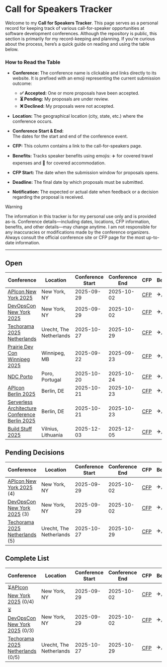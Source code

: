 # Call for Speakers Tracker

Welcome to my **Call for Speakers Tracker**. This page serves as a personal record for keeping track of various call-for-speaker opportunities at software development conferences. Although the repository is public, this section is primarily for my record-keeping and planning. If you're curious about the process, here’s a quick guide on reading and using the table below.

### How to Read the Table

- **Conference:** The conference name is clickable and links directly to its website. It is prefixed with an emoji representing the current submission outcome:
  - **✅ Accepted:** One or more proposals have been accepted.
  - **⏳ Pending:** My proposals are under review.
  - **❌ Declined:** My proposals were not accepted.
  
- **Location:** The geographical location (city, state, etc.) where the conference occurs.
  
- **Conference Start & End:**  
  The dates for the start and end of the conference event.
  
- **CFP:** This column contains a link to the call-for-speakers page.
  
- **Benefits:** Tracks speaker benefits using emojis: ✈️ for covered travel expenses and 🏨 for covered accommodation.
  
- **CFP Start:** The date when the submission window for proposals opens.
  
- **Deadline:** The final date by which proposals must be submitted.
  
- **Notification:** The expected or actual date when feedback or a decision regarding the proposal is received.

> [!WARNING] 
>
> The information in this tracker is for my personal use only and is provided as-is. Conference details—including dates, locations, CFP information, benefits, and other details—may change anytime. I am not responsible for any inaccuracies or modifications made by the conference organizers. Always consult the official conference site or CFP page for the most up-to-date information.

----

## Open

| Conference                                                   | Location                | Conference Start | Conference End | CFP                                                          | Benefits | CFP Start  | Deadline   | Notification |
| ------------------------------------------------------------ | ----------------------- | ---------------- | -------------- | ------------------------------------------------------------ | -------- | ---------- | ---------- | ------------ |
| [APIcon New York 2025](https://apiconference.net/new-york/)  | New York, NY            | 2025-09-29       | 2025-10-02     | [CFP](https://apiconference.net/new-york/call-for-papers-ny/) | ✈️, 🏨     | N/A        | 2025-04-22 | N/A          |
| [DevOpsCon New York 2025](https://devopscon.io/new-york/)    | New York, NY            | 2025-09-29       | 2025-10-02     | [CFP](https://devopscon.io/call-for-papers-new-york/)        | ✈️, 🏨     | N/A        | 2025-04-22 | N/A          |
| [Techorama 2025 Netherlands](https://www.techorama.nl/)      | Urecht, The Netherlands | 2025-10-27       | 2025-10-29     | [CFP](https://sessionize.com/techorama-2025-netherlands/)    | ✈️, 🏨     | 2025-02-17 | 2025-04-25 | N/A          |
| [Prairie Dev Con Winnipeg 2025](https://www.prairiedevcon.com/) | Winnipeg, MB            | 2025-09-22       | 2025-09-23     | [CFP](https://www.papercall.io/prdcwinnipeg2025)             | ✈️, 🏨     | N/A        | 2025-05-03 | N/A          |
| [NDC Porto](https://ndcporto.com/)                           | Poro, Portugal          | 2025-10-20       | 2025-10-24     | [CFP](https://sessionize.com/ndc-porto-2025/)                | ✈️, 🏨     | 2025-01-22 | 2025-05-18 | N/A          |
| [APIcon Berlin 2025](https://apiconference.net/berlin/)      | Berlin, DE              | 2025-10-21       | 2025-10-23     | [CFP](https://callforpapers.sandsmedia.com/)                 | ✈️, 🏨     | N/A        | 2025-05-19 | N/A          |
| [Serverless Architecture Conference Berlin 2025](https://serverless-architecture.io/berlin/) | Berlin, DE              | 2025-10-21       | 2025-10-23     | [CFP](https://callforpapers.sandsmedia.com/)                 | ✈️, 🏨     | N/A        | 2025-05-19 | N/A          |
| [Build Stuff 2025](http://buildstuff.events/)                | Vilnius, Lithuania      | 2025-12-03       | 2025-12-05     | [CFP](https://sessionize.com/build-stuff-2025)               | ✈️, 🏨     | 2025-03-01 | 2025-06-30 | N/A          |

## Pending Decisions

| Conference                                                   | Location                | Conference Start | Conference End | CFP                                                          | Benefits | CFP Start  | Deadline   | Notification |
| ------------------------------------------------------------ | ----------------------- | ---------------- | -------------- | ------------------------------------------------------------ | -------- | ---------- | ---------- | ------------ |
| [APIcon New York 2025](https://apiconference.net/new-york/) (4) | New York, NY            | 2025-09-29       | 2025-10-02     | [CFP](https://apiconference.net/new-york/call-for-papers-ny/) | ✈️, 🏨     | N/A        | 2025-04-22 | N/A          |
| [DevOpsCon New York 2025](https://devopscon.io/new-york/) (3) | New York, NY            | 2025-09-29       | 2025-10-02     | [CFP](https://devopscon.io/call-for-papers-new-york/)        | ✈️, 🏨     | N/A        | 2025-04-22 | N/A          |
| [Techorama 2025 Netherlands](https://www.techorama.nl/) (5)  | Urecht, The Netherlands | 2025-10-27       | 2025-10-29     | [CFP](https://sessionize.com/techorama-2025-netherlands/)    | ✈️, 🏨     | 2025-02-17 | 2025-04-25 | N/A          |

## Complete List

| Conference                                                   | Location                | Conference Start | Conference End | CFP                                                          | Benefits | CFP Start  | Deadline   | Notification |
| ------------------------------------------------------------ | ----------------------- | ---------------- | -------------- | ------------------------------------------------------------ | -------- | ---------- | ---------- | ------------ |
| ⏳[APIcon New York 2025](https://apiconference.net/new-york/) (0/4) | New York, NY            | 2025-09-29       | 2025-10-02     | [CFP](https://apiconference.net/new-york/call-for-papers-ny/) | ✈️, 🏨     | N/A        | 2025-04-22 | N/A          |
| ⏳ [DevOpsCon New York 2025](https://devopscon.io/new-york/) (0/3) | New York, NY            | 2025-09-29       | 2025-10-02     | [CFP](https://devopscon.io/call-for-papers-new-york/)        | ✈️, 🏨     | N/A        | 2025-04-22 | N/A          |
| [Techorama 2025 Netherlands](https://www.techorama.nl/) (0/5) | Urecht, The Netherlands | 2025-10-27       | 2025-10-29     | [CFP](https://sessionize.com/techorama-2025-netherlands/)    | ✈️, 🏨     | 2025-02-17 | 2025-04-25 | N/A          |
